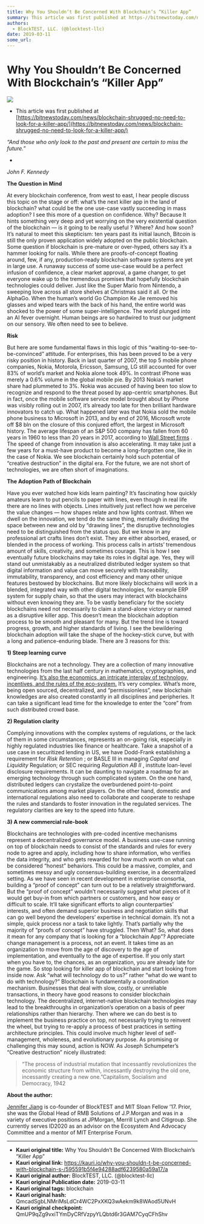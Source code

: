 ```yaml
---
title: Why You Shouldn’t Be Concerned With Blockchain’s “Killer App”
summary: This article was first published at https-//bitnewstoday.com/news/blockchain-shrugged-no-need-to-look-for-a-killer-app/ “And those who only look to the past and present are certain to miss the future.” John F. Kennedy The Question in Mind At every blockchain conference, from west to east, I hear people discuss this topic on the stage or off- what’s the next killer app in the land of blockchain? what could be the one use-case vastly succeeding in mass adoption? I see this more of a question on co
authors:
  - BlockTEST, LLC. (@blocktest-llc)
date: 2019-03-11
some_url: 
---
```


# Why You Shouldn’t Be Concerned With Blockchain’s “Killer App”



![](https://ipfs.infura.io/ipfs/QmbMKHV3cXaiPRGEUTC7Rv7uaBvosQVqFVBxsoimmwXxgn)




 * This article was first published at [https://bitnewstoday.com/news/blockchain-shrugged-no-need-to-look-for-a-killer-app/](https://bitnewstoday.com/news/blockchain-shrugged-no-need-to-look-for-a-killer-app/) 
 
_“And those who only look to the past and present are certain to miss the future.”_
   
 - 
_John F. Kennedy_
 
 
**The Question in Mind**
 
At every blockchain conference, from west to east, I hear people discuss this topic on the stage or off: what’s the next killer app in the land of blockchain? what could be the one use-case vastly succeeding in mass adoption? I see this more of a question on confidence.
Why? Because It hints something very deep and yet worrying on the very existential question of the blockchain — is it going to be really useful ? Where? And how soon?
It’s natural to meet this skepticism: ten years past its initial launch, Bitcoin is still the only proven application widely adopted on the public blockchain. Some question if blockchain is pre-mature or over-hyped, others say it’s a hammer looking for nails. While there are proofs-of-concept floating around, few, if any, production-ready blockchain software systems are yet in large use.
A runaway success of some use-case would be a perfect infusion of confidence, a clear market approval, a game changer, to get everyone wake up to the tremendous promises that hopefully blockchain technologies could deliver. Just like the Super Mario from Nintendo, a sweeping love across all store shelves at Christmas said it all. Or the AlphaGo. When the human’s world Go Champion Ke Jie removed his glasses and wiped tears with the back of his hand, the entire world was shocked to the power of some super-intelligence. The world plunged into an AI fever overnight.
Human beings are so hardwired to trust our judgment on our sensory. We often need to see to believe.
 
**Risk**
 
But here are some fundamental flaws in this logic of this “waiting-to-see-to-be-convinced” attitude. For enterprises, this has been proved to be a very risky position in history.
Back in last quarter of 2007, the top 5 mobile phone companies, Nokia, Motorola, Ericsson, Samsung, LG still accounted for over 83% of world’s market and Nokia alone took 49%. In contrast iPhone was merely a 0.6% volume in the global mobile pie. By 2013 Nokia’s market share had plummeted to 3%. Nokia was accused of having been too slow to recognize and respond to the threat posed by app-centric smartphones. But in fact, once the mobile software service model brought about by iPhone was visibly rolling out in 2007, it’s already too late for then brilliant hardware innovators to catch up.
What happened later was that Nokia sold the mobile phone business to Microsoft in 2013, and by end of 2016, Microsoft wrote off $8 bln on the closure of this conjured effort, the largest in Microsoft history.
The average lifespan of an S&P 500 company has fallen from 60 years in 1960 to less than 20 years in 2017, according to 
[Wall Street firms](https://cnbc.com/2017/08/24/technology-killing-off-corporations-average-lifespan-of-company-under-20-years.html)
 . The speed of change from innovation is also accelerating. It may take just a few years for a must-have product to become a long-forgotten one, like in the case of Nokia.
We see blockchain certainly hold such potential of “creative destruction” in the digital era. For the future, we are not short of technologies, we are often short of imaginations.
 
**The Adoption Path of Blockchain**
 
Have you ever watched how kids learn painting? It’s fascinating how quickly amateurs learn to put pencils to paper with lines, even though in real life there are no lines with objects. Lines intuitively just reflect how we perceive the value changes — how shapes relate and how lights contrast.
When we dwell on the innovation, we tend do the same thing, mentally dividing the space between new and old by “drawing lines”, the disruptive technologies need to be distinguished from the status quo. But we know in any professional art crafts lines don’t exist. They are either absorbed, erased, or blended in the process of working. This process calls in artists’ tremendous amount of skills, creativity, and sometimes courage.
This is how I see eventually future blockchains may take its roles in digital age. Yes, they will stand out unmistakably as a neutralized distributed ledger system so that digital information and value can move securely with traceability, immutability, transparency, and cost efficiency and many other unique features bestowed by blockchains. But more likely blockchains will work in a blended, integrated way with other digital technologies, for example ERP system for supply chain, so that the users may interact with blockchains without even knowing they are. To be vastly beneficiary for the society blockchains need not necessarily to claim a stand-alone victory or named as a disruptive killer app.
This doesn’t mean the blockchain adoption process to be smooth and pleasant for many. But the trend line is toward progress, growth, and higher standards of living. I see the bewildering blockchain adoption will take the shape of the hockey-stick curve, but with a long and patience-enduring blade. There are 3 reasons for this:
 
**1) Steep learning curve**
 
Blockchains are not a technology. They are a collection of many innovative technologies from the last half century in mathematics, cryptographies, and engineering. 
[It’s also the economics, an intricate interplay of technology, incentives, and the rules of the eco-system.](https://bitnewstoday.com/news/the-case-of-bitcoin-pizzas-dlt-for-enterprise-solutions-outside-of-theoretical-field/)
 It’s very complex.
What’s more, being open sourced, decentralized, and “permissionless”, new blockchain knowledges are also created constantly in all disciplines and peripheries. It can take a significant lead time for the knowledge to enter the “core” from such distributed crowd base.
 
**2) Regulation clarity**
 
Complying innovations with the complex systems of regulations, or the lack of them in some circumstances, represents an on-going risk, especially in highly regulated industries like finance or healthcare. Take a snapshot of a use case in securitized lending in US, we have Dodd-Frank establishing a requirement for 
_Risk Retention_
 ; or BASLE III in managing 
_Capital and Liquidity_
 Regulation; or SEC requiring 
_Regulation AB II_
 , institute loan-level disclosure requirements.
It can be daunting to navigate a roadmap for an emerging technology through such complicated system. On the one hand, distributed ledgers can crystalize the overburdened point-to-point communications among market players. On the other hand, domestic and international regulations also need to collaborate and cooperate to reshape the rules and standards to foster innovation in the regulated services. The regulatory clarities are key to the speed into future.
 
**3) A new commercial rule-book**
 
Blockchains are technologies with pre-coded incentive mechanisms represent a decentralized governance model. A business use-case running on top of blockchain needs to consist of the standards and rules for every node to agree and apply, including how to share information, who verifies the data integrity, and who gets rewarded for how much worth on what can be considered “honest” behaviors. This could be a massive, complex, and sometimes messy and ugly consensus-building exercise, in a decentralized setting.
As we have seen in recent development in enterprise consortia, building a “proof of concept” can turn out to be a relatively straightforward. But the “proof of concept” wouldn’t necessarily suggest what pieces of it would get buy-in from which partners or customers, and how easy or difficult to scale. It’ll take significant efforts to align counterparties’ interests, and often demand superior business and negotiation skills that can go well beyond the developers’ expertise in technical domain. It’s not a simple, quick process nor a task to take lightly. That’s partially why the majority of “proofs of concept” have struggled.
Then What?
So, what does it mean for any company that is looking for a “blockchain App”?
Appreciate change management is a process, not an event. It takes time as an organization to move from the age of discovery to the age of implementation, and eventually to the age of expertise. If you only start when you have to, the chances, as an organization, you are already late for the game. So stop looking for killer app of blockchain and start looking from inside now.
Ask “what will technology do to us?” rather “what do we want to do with technology?” Blockchain is fundamentally a coordination mechanism. Businesses that deal with slow, costly, or unreliable transactions, in theory have good reasons to consider blockchain technology.
The decentralized, internet-native blockchain technologies may lead to the breakthroughs in organization’s operation on a basis of peer relationships rather than hierarchy. Then where we can do best is to implement the business practice on top, not necessarily trying to reinvent the wheel, but trying to re-apply a process of best practices in setting architecture principles.
This could involve much higher level of self-management, wholeness, and evolutionary purpose. As promising or challenging this may sound, action is NOW. As Joseph Schumpeter’s “Creative destruction” nicely illustrated:
> “The process of industrial mutation that incessantly revolutionizes the economic structure from within, incessantly destroying the old one, incessantly creating a new one.”Capitalism, Socialism and Democracy, 1942

 
**About the author:**
 
 
[Jennifer Jiang](https://linkedin.com/in/jenniferhjiang/)
 is co-founder of BlockTEST and MIT Sloan Fellow ’17. Prior, she was the Global Head of RMB Solutions of J.P.Morgan and was in a variety of executive positions at JPMorgan, Merrill Lynch and Citigroup. She currently serves ID2020 as an advisor on the Ecosystem And Advocacy Committee and a mentor of MIT Enterprise Forum.



---

- **Kauri original title:** Why You Shouldn’t Be Concerned With Blockchain’s “Killer App”
- **Kauri original link:** https://kauri.io/why-you-shouldn-t-be-concerned-with-blockchain-s-/595591b5f4e94288adf6239580a59a17/a
- **Kauri original author:** BlockTEST, LLC. (@blocktest-llc)
- **Kauri original Publication date:** 2019-03-11
- **Kauri original tags:** blockchain
- **Kauri original hash:** QmcadSgbLNMriMsLdCr4WC2PxXKQ3wAekm9k8WAod5UNvH
- **Kauri original checkpoint:** QmUP9qZg9vxiTYmDyCRfVzpyYLQbtd6r3GAM7CyqCFhShv



